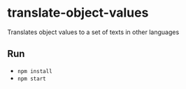 # translate-object-values

Translates object values to a set of texts in other languages

## Run

- `npm install`
- `npm start`
